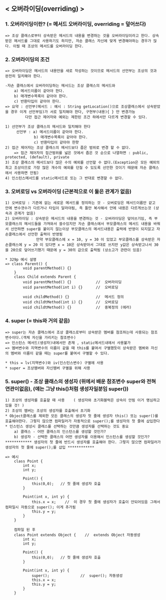 ## < 오버라이딩(overriding) >

### 1. 오버라이딩이란? (= 메서드 오버라이딩, overriding = 덮어쓰다)
    => 조상 클래스로부터 상속받은 메서드의 내용을 변경하는 것을 오버라이딩이라고 한다. 상속받은 메서드를 그대로 사용하기도 하지만, 자손 클래스 자신에 맞게 변경해야하는 경우가 많다. 이럴 때 조상의 메서드를 오버라이딩 한다.
    
### 2. 오버라이딩의 조건
    => 오버라이딩은 메서드의 내용만을 새로 작성하는 것이므로 메서드의 선언부는 조상의 것과 완전히 일치해야 한다.
    
    -자손 클래스에서 오버라이딩하는 메서드는 조상 클래스의 메서드와
        a) 메서드이름이 같아야 한다.
        b) 매개변수목록이 같아야 한다.
        c) 반환타입이 같아야 한다.
    => 요약 : 선언부(메서드 : 예시 : String getLocation()으로 조상클래스에서 상속받았을 경우 이게 선언부임)가 서로 일치해야 한다, 구현부(내용){ } 만 변경가능 
             다만 접근 제어자와 예외는 제한된 조건 하에서만 다르게 변경할 수 있다.

    1) 선언부가 조상 클래스의 메서드와 일치해야 한다
         선언부 : a) 메서드이름이 같아야 한다.
                 b) 매개변수목록이 같아야 한다.
                 c) 반환타입이 같아야 한햣
    2) 접근 제어자는 조상 클래스의 메서드보다 좁은 범위로 변경 할 수 없다.
        => 접근 제어자의 접근범위를 넓은 것에서 좁은 것 순으로 나열하면 : public, protected, (default), private
    3) 조상 클래스의 메서드보다 많은 수의 예외를 선언할 수 없다.(Exception은 모든 예외의 최고 조상이므로 가장 많은 개수의 예외를 던질 수 있도록 선언한 것이기 때문에 자손 클래스에서 사용하면 안됨)
    4) 인스턴스메서드를 static메서드로 또는 그 반대로 변경할 수 없다.

### 3. 오버로딩 vs 오버라이딩 (근본적으로 이 둘은 관계가 없음)
    1) 오버로딩 : 기존에 없는 새로운 메서드를 정의하는 것 - 오버로딩은 메서드이름만 같고 안에 변수갯수가 다르거나 타입이 달라야됨, 즉 틀만 복사해서 안에 내용은 다르게쓰는것 (상속과 관계가 없음)
    2) 오버라이딩 : 상속받은 메서드의 내용을 변경하는 것 - 오버라이딩은 덮어쓰기임, 즉 부모클래스의 메서드들을 가져와서 쓸수있지만 자손 클래스에서 부모클래스의 메서드 내용을 바꿔서 선언하면 super을 붙이지 않는이상 부모클래스의 메서드내용은 출력에 반영이 되지않고 자손클래스에서 선언한 출력이 반영됨 
                  만약 부모클래스에 x = 10, y = 30 이 있었고 부모클래스를 상속받은 자손클래스에 y = 20 이 있다면 x = 10은 상속받아서 그대로 쓰지만 y값은 상속받고나서 30을 20으로 덮어쓰기했기 때문에 y = 30의 값으로 출력됨 (상소고가 관련이 있음)

    * 329p 예시 설명 
    => class Parent() {
            void parentMethod() {}
        }
        class Child extends Parent {
            void parentMethod() {}           //  오버라이딩
            void parentMethod(int i) {}      //  오버로딩

            void childMethod() {}            //  메서드 정의
            void childtMethod(int i) {}      //  오버로딩
            void childtMethod() {}           //  중복정의 (에러)

### 4. super (= this와 거의 같음)
    => super는 자손 클래스에서 조상 클래스로부터 상속받은 멤버를 참조하는데 사용되는 참조변수이다.(객체 자신을 가리키는 참조변수)
    => 인스턴스 메서드(생성자)내에서만 존재 , static메서드내에서 사용불가
    => 멤버변수와 지역변수의 이름이 같을 때 this를 붙여서 구별했듯이 상속받은 멤봐와 자신의 멤버와 이름이 같을 때는 super를 붙여서 구별할 수 있다.

    * this = lv(지역변수)와 iv(인스턴스변수) 구별에 사용
    * super = 조상멤버와 자신멤버 구별을 위해 사용

### 5. super() - 조상 클래스의 생성자 (위에서 배운 참조변수 super와 전혀 연관이없음), (얘는 그냥 this()처럼 생성자일분임 super())
    1) 조상의 생성자를 호출할 때 사용    ( 생성자와 초기화블럭은 상속이 안됨 이거 명심하고 있을 것! )
    2) 조상의 멤버는 조상의 생성자를 호출해서 초기화
    * Object클래스를 제외한 모든 클래스의 생성자 첫 줄에 생성자 this() 또는 super()를 호출해야한다. 그렇지 않으면 컴파일러가 자동적으로 super();를 생성자의 첫 줄에 삽입한다
    * 인스턴스 생성시 클래스를 선택하는 것만큼 생성자를 선택하는 것도 중요
        a) 클래스 - 어떤 클래스의 인스턴스를 생성할 것인가?
        b) 생성자 - 선택한 클래스의 어떤 생성자를 이용해서 인스턴스를 생성할 것인가?
    ************ 생성자의 첫 줄에 반드시 생성자를 호출해야 한다. 그렇지 않으면 컴파일러가 생성자의 첫 줄에 super();를 삽입 ************

    => 예시
        class Point {
            int x;
            int y;

            Point() {
                this(0,0);   // 첫 줄에 생성자 호출
            }
            
            Point(int x, int y) {
                this.x = x;    //  이 경우 첫 줄에 생성자가 호출이 안되어있음 그래서 컴파일시 자동으로 super(); 이게 추가됨
                this.y = y;
            }  
        }

        컴파일 된 후
        class Point extends Object {    //  extends Object 자동생성
            int x;
            int y;

            Point() {
                this(0,0);   // 첫 줄에 생성자 호출
            }
            
            Point(int x, int y) {
                super();              //  super(); 자동생성
                this.x = x;    
                this.y = y;
            }  
        }
        


    